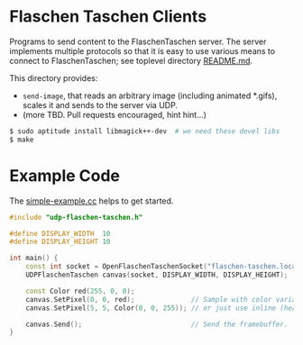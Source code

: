Flaschen Taschen Clients
========================

Programs to send content to the FlaschenTaschen server. The server implements
multiple protocols so that it is easy to use various means to connect to
FlaschenTaschen; see toplevel
directory [README.md](../README.md#getting-pixels-on-flaschen-taschen).

This directory provides:
  * `send-image`, that reads an arbitrary image (including
    animated *.gifs), scales it and sends to the server via UDP.
  * (more TBD. Pull requests encouraged, hint hint...)

```bash
$ sudo aptitude install libmagick++-dev  # we need these devel libs
$ make
```

Example Code
============

The [simple-example.cc](./simple-example.cc) helps to get started.

```c++
#include "udp-flaschen-taschen.h"

#define DISPLAY_WIDTH  10
#define DISPLAY_HEIGHT 10

int main() {
    const int socket = OpenFlaschenTaschenSocket("flaschen-taschen.local");
    UDPFlaschenTaschen canvas(socket, DISPLAY_WIDTH, DISPLAY_HEIGHT);

    const Color red(255, 0, 0);
    canvas.SetPixel(0, 0, red);              // Sample with color variable.
    canvas.SetPixel(5, 5, Color(0, 0, 255)); // or just use inline (here: blue).

    canvas.Send();                           // Send the framebuffer.
}
```
